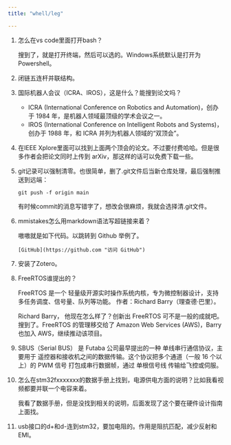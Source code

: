 ```yaml
---
title: "whell/leg"

---
```




1. 怎么在vs code里面打开bash？

    搜到了，就是打开终端，然后可以选的。Windows系统默认是打开为Powershell。
2. 闭链五连杆并联结构。
3. 国际机器人会议（ICRA、IROS），这是什么？能搜到论文吗？

    - ICRA (International Conference on Robotics and Automation)，创办于 1984 年，是机器人领域最顶级的学术会议之一。
    - IROS (International Conference on Intelligent Robots and Systems)，创办于 1988 年，和 ICRA 并列为机器人领域的“双顶会”。
4. 在IEEE Xplore里面可以找到上面两个顶会的论文。不过要付费哈哈。但是很多作者会把论文同时上传到 arXiv，那这样的话可以免费下载一些。
5. git记录可以强制清零。也很简单，删了.git文件后当新仓库处理，最后强制推送到远端：

    `git push -f origin main`

    有时候commit的消息写错字了，想改会很麻烦，我就会选择清.git文件。
6. mmistakes怎么用markdown语法写超链接来着？

    嗷嗷就是如下代码。以跳转到 Github 举例了。 

    `[GitHub](https://github.com "访问 GitHub")`
7. 安装了Zotero。
8. FreeRTOS谁提出的？

    FreeRTOS 是一个 轻量级开源实时操作系统内核，专为微控制器设计，支持多任务调度、信号量、队列等功能。 作者：Richard Barry（理查德·巴里）。

    Richard Barry， 他现在怎么样了？创新出 FreeRTOS 可不是一般的成就吧。搜到了。FreeRTOS 的管理移交给了 Amazon Web Services (AWS)，Barry 也加入 AWS，继续推动该项目。
9. SBUS（Serial BUS） 是 Futaba 公司最早提出的一种 单线串行通信协议，主要用于 遥控器和接收机之间的数据传输。这个协议把多个通道（一般 16 个以上）的 PWM 信号 打包成串行数据帧，通过 单根信号线 传输给飞控或伺服。
10. 怎么在stm32fxxxxxxx的数据手册上找到，电源供电方面的说明？比如我看视频都要并联一个电容来着。

    我看了数据手册，但是没找到相关的说明，后面发现了这个要在硬件设计指南上面找。
11. usb接口的d+和d-连到stm32，要加电阻的。作用是阻抗匹配，减少反射和 EMI。

